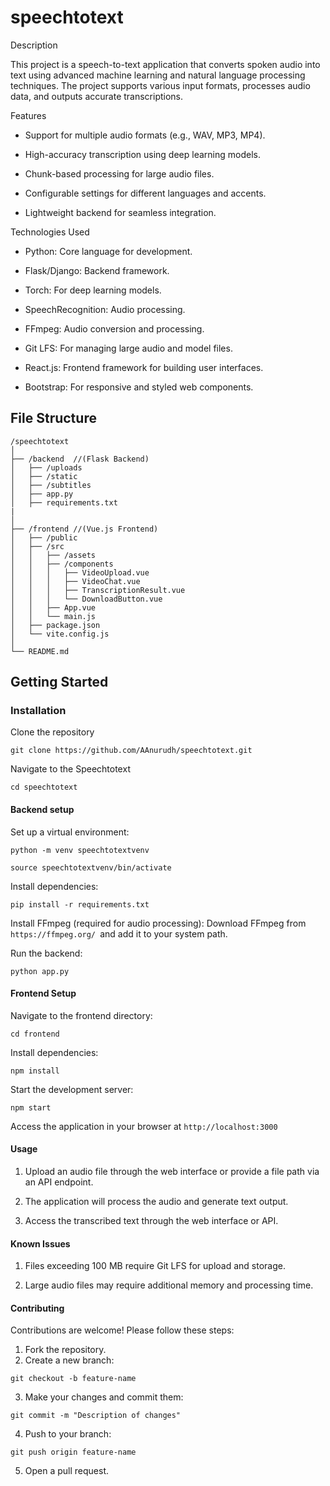 # speechtotext
Description

This project is a speech-to-text application that converts spoken audio into text using advanced machine learning and natural language processing techniques. The project supports various input formats, processes audio data, and outputs accurate transcriptions.

Features

- Support for multiple audio formats (e.g., WAV, MP3, MP4).

- High-accuracy transcription using deep learning models.

- Chunk-based processing for large audio files.

- Configurable settings for different languages and accents.

- Lightweight backend for seamless integration.

Technologies Used

- Python: Core language for development.

- Flask/Django: Backend framework.

- Torch: For deep learning models.

- SpeechRecognition: Audio processing.

- FFmpeg: Audio conversion and processing.

- Git LFS: For managing large audio and model files.

- React.js: Frontend framework for building user interfaces.

- Bootstrap: For responsive and styled web components.

## File Structure
```
/speechtotext
│
├── /backend  //(Flask Backend)
│   ├── /uploads
│   ├── /static
│   ├── /subtitles
│   ├── app.py
│   ├── requirements.txt
|
│
├── /frontend //(Vue.js Frontend)
│   ├── /public
│   ├── /src
│   │   ├── /assets
│   │   ├── /components
│   │   │   ├── VideoUpload.vue
│   │   │   ├── VideoChat.vue
│   │   │   ├── TranscriptionResult.vue
│   │   │   └── DownloadButton.vue
│   │   ├── App.vue
│   │   └── main.js
│   ├── package.json
│   └── vite.config.js
│
└── README.md
```

## Getting Started

### Installation

Clone the repository
```
git clone https://github.com/AAnurudh/speechtotext.git
```
Navigate to the Speechtotext
```
cd speechtotext
```
#### Backend setup

Set up a virtual environment:
```
python -m venv speechtotextvenv
```
```
source speechtotextvenv/bin/activate
```

Install dependencies:
```
pip install -r requirements.txt
```
Install FFmpeg (required for audio processing):
Download FFmpeg from ```https://ffmpeg.org/ ```and add it to your system path.

Run the backend:
```
python app.py
```
#### Frontend Setup

Navigate to the frontend directory:
```
cd frontend
```
Install dependencies:
```
npm install
```
Start the development server:
```
npm start
```
Access the application in your browser at ```http://localhost:3000```

#### Usage

1. Upload an audio file through the web interface or provide a file path via an API endpoint.

2. The application will process the audio and generate text output.

3. Access the transcribed text through the web interface or API.

#### Known Issues
1. Files exceeding 100 MB require Git LFS for upload and storage.

2. Large audio files may require additional memory and processing time.

#### Contributing

Contributions are welcome! Please follow these steps:
1. Fork the repository.
2. Create a new branch:
```
git checkout -b feature-name
```
3. Make your changes and commit them:
```
git commit -m "Description of changes"
```
4. Push to your branch:
```
git push origin feature-name
```
5. Open a pull request.




